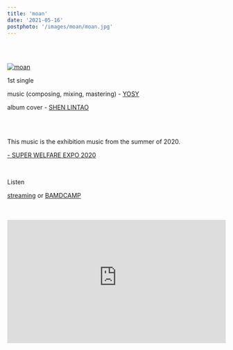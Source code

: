```yaml
---
title: 'moan'
date: '2021-05-16'
postphoto: '/images/moan/moan.jpg'
---
```

<br>
<br>

[![moan](/images/moan/moan.jpg)](https://linkco.re/0CsC8Z6T?lang=ja) <br>

1st single <br>

music (composing, mixing, mastering) - [YOSY](https://www.instagram.com/pokaryosy/) <br>

album cover - [SHEN LINTAO](https://www.instagram.com/lintao.s/) <br>

<br>
<br>

This music is the exhibition music from the summer of 2020. <br>

[- SUPER WELFARE EXPO 2020](https://www.pokaryosy.com/posts/SUPER-WELFARE) <br>

<br>

Listen

[streaming](https://linkco.re/0CsC8Z6T?lang=ja) 
or
[BAMDCAMP](https://pokaryosy.bandcamp.com/track/moan) <br>

<br>
<br>

<div style="position:relative; padding-bottom:56.25%; height:0; overflow:hidden;" >
<iframe style="position: absolute; top: 0; left: 0; width: 100%; height: 100%;" width="560" height="315" src="https://www.youtube-nocookie.com/embed/immV03uXTqU" title="YouTube video player" frameborder="0" allow="accelerometer; autoplay; clipboard-write; encrypted-media; gyroscope; picture-in-picture" allowfullscreen></iframe>
</div>


<br>
<br>
<!-- 
#h1
##h2
###h3
####h4
#####h5
######h6
- brabra is list
**bold text**
_Italic_ or *Italic*

-->

<center>
© 2021 YOSY POKARI
</center>
<br>